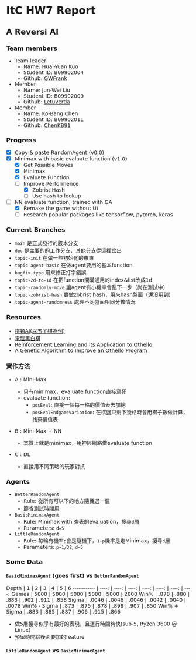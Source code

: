 <font face="Dejavu Sans"/>

# ItC HW7 Report

## A Reversi AI

### Team members

- Team leader
  - Name: Huai-Yuan Kuo
  - Student ID: B09902004
  - Github: [GWFrank](https://github.com/GWFrank)
- Member
  - Name: Jun-Wei Liu
  - Student ID: B09902009
  - Github: [Letuvertia](https://github.com/Letuvertia)
- Member
  - Name: Ko-Bang Chen
  - Student ID: B09902011
  - Github: [ChenKB91](https://github.com/ChenKB91)

### Progress
- [x] Copy & paste RandomAgent (v0.0)
- [x] Minimax with basic evaluate function (v1.0)
  - [x] Get Possible Moves
  - [x] Minimax
  - [x] Evaluate Function
  - [ ] Improve Performence
      - [x] Zobrist Hash
      - [ ] Use hash to lookup
- [ ] NN evaluate function, trained with GA
    - [x] Remake the game without UI
    - [ ] Research popular packages like tensorflow, pytorch, keras

### Current Branches
- `main` 是正式發行的版本分支
- `dev` 是主要的的工作分支，其他分支從這裡岔出
- `topic-init` 在做一些初始化的東東
- `topic-agent-basic` 在做agent要用的基本function
- `bugfix-typo` 用來修正打字錯誤
- `topic-2d-to-1d` 在把function間溝通用的index&list改成1d
- `topic-randomly-move` 讓agent有小機率會亂下一步（尚在測試中）
- `topic-zobrist-hash` 實做zobrist hash，用來hash盤面（還沒用到）
- `topic-agent-randomness` 處理不同盤面相同分數情況

### Resources
- [棋類AI(以五子棋為例)](https://reurl.cc/d5j9yV)
- [電腦黑白棋](https://reurl.cc/m9j7M1)
- [Reinforcement Learning and its Application to Othello](https://reurl.cc/d5jLQ6)
- [A Genetic Algorithm to Improve an Othello Program](https://reurl.cc/9XYxvn)

### 實作方法

- A : Mini-Max
  - 只有minimax，evaluate function直接寫死
  - evaluate function:
    - `posEval`: 直接一個每一格的價值表去加總
    - `posEvalEndgameVariation`: 在棋盤只剩下幾格時會用棋子數做計算，捨棄價值表

- B : Mini-Max + NN
  - 本質上就是minimax，用神經網路做evaluate function
- C : DL
  - 直接用不同策略的玩家對抗

### Agents
- `BetterRandomAgent`
  - Rule: 從所有可以下的地方隨機選一個
  - 節省測試時間用
- `BasicMinimaxAgent`
  - Rule: Minimax with 查表的evaluation，搜尋`d`層
  - Parameters: `d=5`
- `LittleRandomAgent`
  - Rule: 每輪有機率`p`會是隨機下，`1-p`機率是走Minimax，搜尋`d`層
  - Parameters: `p=1/32`, `d=5`

### Some Data

#### `BasicMinimaxAgent` (goes first) vs `BetterRandomAgent`
 Depth        |     1 |     2 |     3 |     4 |     5 |     6 
 ------------ | ----: | ----: | ----: | ----: | ----: | ----: | ----:
 Games        |  5000 |  5000 |  5000 |  5000 |  5000 |  2000
 Win%         |  .878 |  .880 |  .883 |  .902 |  .911 |  .858
 Sigma        | .0046 | .0046 | .0046 | .0042 | .0040 | .0078
 Win% - Sigma |  .873 |  .875 |  .878 |  .898 |  .907 |  .850
 Win% + Sigma |  .883 |  .885 |  .887 |  .906 |  .915 |  .866
- 做5層搜尋似乎有最好的表現，且運行時間夠快(sub-5, Ryzen 3600 @ Linux)
- 預留時間給後面要加的feature

#### `LittleRandomAgent` vs `BasicMinimaxAgent`

